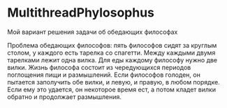 # MultithreadPhylosophus
Мой вариант решения задачи об обедающих философах

Проблема обедающих философов: пять философов сидят за круглым столом, у
каждого есть тарелка со спагетти. Между каждыми двумя тарелками лежит одна вилка.
Для еды каждому философу нужно две вилки. Жизнь философа состоит из чередующихся
периодов поглощения пищи и размышлений. Если философов голоден, он пытается
заполучить обе вилки, и левую, и правую, в любом порядке. Если ему это удается, он
некоторое время ест, а потом кладет вилки обратно и продолжает размышления.
